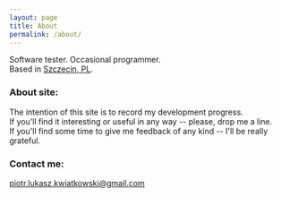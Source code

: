 ```yaml
---
layout: page
title: About
permalink: /about/
---
```


Software tester. Occasional programmer.<br>
Based in [Szczecin, PL](https://en.wikipedia.org/wiki/Szczecin).

### About site:

The intention of this site is to record my development progress.<br>
If you'll find it interesting or useful in any way -- please, drop me a line.<br>
If you'll find some time to give me feedback of any kind -- I'll be really grateful.<br>

### Contact me:

[piotr.lukasz.kwiatkowski@gmail.com](mailto:piotr.lukasz.kwiatkowski@gmail.com)